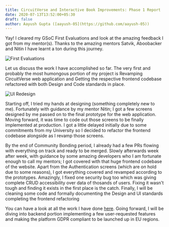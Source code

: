 ```yaml
---
title: CircuitVerse and Interactive Book Improvements: Phase 1 Report
date: 2020-07-13T13:52:00+05:30
draft: false
author: Aayush Gupta ([aayush-05](https://github.com/aayush-05))
---
```


Yay! I cleared my GSoC First Evaluations and look at the amazing feedback I got from my mentor(s). Thanks to the amazing mentors Satvik, Aboobacker and Nitin I have learnt a ton during this journey.

![First Evaluations](/img/Aayush_First_Evaluation.PNG)

Let us discuss the work I have accomplished so far. 
The very first and probably the most humongous portion of my project is Revamping CircuitVerse web application and Getting the respective frontend codebase refactored with both Design and Code standards in place.

![UI Redesign](/img/HomeScreen_Changes.png)


Starting off, I tried my hands at designing (something completely new to me). Fortunately with guidance by my mentor Nitin; I got a few screens designed by me passed on to the final prototype for the web application.
Moving forward, it was time to code out those screens to be finally implemented at production. I got a little delayed initially due to some commitments from my University so I decided to refactor the frontend codebase alongside as I revamp those screens.

By the end of Community Bonding period, I already had a few PRs flowing with everything on track and ready to be merged.
Slowly afterwards week after week, with guidance by some amazing developers who I am fortunate enough to call my mentors; I got covered with that huge frontend codebase of the website.
Apart from the Authentication screens (which are on hold due to some reasons), I got everything covered and revamped according to the prototypes.
Amazingly, I fixed one security bug too which was giving complete CRUD accessibility over data of thosands of users. Fixing it wasn't tough and finding it exists in the first place is the catch.
Finally, I will be cleaning some code and formally documenting the Design and UI standards completing the frontend refactoring

You can have a look at all the work I have done [here](https://github.com/CircuitVerse/CircuitVerse/pulls?q=is%3Apr+author%3Aaayush-05+).
Going forward, I will be diving into backend portion implementing a few user-requested features and making the platform GDPR compliant to be launched up in EU regions.



